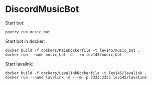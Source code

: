 # DiscordMusicBot


Start bot:
```
poetry run music_bot
```

Start bot in docker:
```
docker build -f dockers/MainDockerfile -t lev145/music_bot .
docker run --name music_bot -d --rm lev145/music_bot
```

Start lavalink:
```
docker build -f dockers/LavalinkDockerfile -t lev145/lavalink .
docker run --name lavalink -d --rm -p 2333:2333 lev145/lavalink
```
